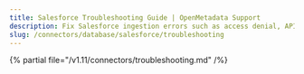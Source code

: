 ```yaml
---
title: Salesforce Troubleshooting Guide | OpenMetadata Support
description: Fix Salesforce ingestion errors such as access denial, API rate limits, or object sync issues.
slug: /connectors/database/salesforce/troubleshooting
---
```


{% partial file="/v1.11/connectors/troubleshooting.md" /%}

